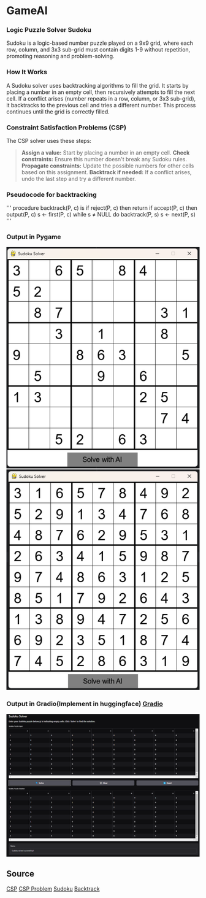# GameAI
### Logic Puzzle Solver Sudoku 
Sudoku is a logic-based number puzzle played on a 9x9 grid, where each row, column, and 3x3 sub-grid must contain digits 1-9 without repetition, promoting reasoning and problem-solving. 

### How It Works
A Sudoku solver uses backtracking algorithms to fill the grid. It starts by placing a number in an empty cell, then recursively attempts to fill the next cell. If a conflict arises (number repeats in a row, column, or 3x3 sub-grid), it backtracks to the previous cell and tries a different number. This process continues until the grid is correctly filled.


### Constraint Satisfaction Problems (CSP)
The CSP solver uses these steps:
> **Assign a value:** Start by placing a number in an empty cell.
> **Check constraints:** Ensure this number doesn't break any Sudoku rules.
> **Propagate constraints:** Update the possible numbers for other cells based on this assignment.
> **Backtrack if needed:** If a conflict arises, undo the last step and try a different number.


### Pseudocode for backtracking
'''
procedure backtrack(P, c) is
    if reject(P, c) then return
    if accept(P, c) then output(P, c)
    s ← first(P, c)
    while s ≠ NULL do
        backtrack(P, s)
        s ← next(P, s)
'''

### Output in Pygame

<img src="./assets/sudoku_board.png">

<img src="./assets/sudoku_board_ai.png">

### Output in Gradio(Implement in huggingface) [Gradio](https://huggingface.co/spaces/tono-rashedul/Sudoku-Solver)

<img src="./assets/sudoku_board_ai_gradio.png">


## Source
[CSP](https://www.geeksforgeeks.org/constraint-satisfaction-problems-csp-in-artificial-intelligence/)
[CSP Problem](https://medium.com/@co.2020.prkude/formulation-of-csp-problem-sudoku-puzzle-7d5e1d547382)
[Sudoku](https://en.wikipedia.org/wiki/Sudoku)
[Backtrack](https://en.wikipedia.org/wiki/Backtracking)
